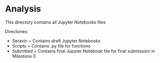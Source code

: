 # Analysis
This directory contains all Jupyter Notebooks files

Directories:
- Seravin = Contains draft Jupyter Notebooks
- Scripts = Contains .py file for functions
- Submitted = Contains final Jupyter Notebook file for final submission in Milestone 3